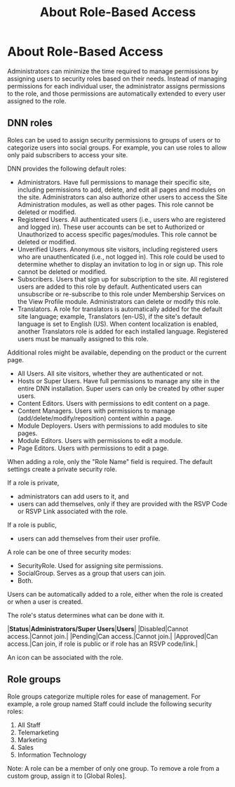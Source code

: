 ﻿---
uid: administrators-roles-overview
locale: en
title: About Role-Based Access
dnneditions: DNN Platform,Evoq Content,Evoq Engage
dnnversion: 09.02.00
related-topics: administrators-user-accounts-overview,administrators-jwt-overview
---

# About Role-Based Access

Administrators can minimize the time required to manage permissions by assigning users to security roles based on their needs. Instead of managing permissions for each individual user, the administrator assigns permissions to the role, and those permissions are automatically extended to every user assigned to the role.

## DNN roles

Roles can be used to assign security permissions to groups of users or to categorize users into social groups. For example, you can use roles to allow only paid subscribers to access your site.

DNN provides the following default roles:

*   Administrators. Have full permissions to manage their specific site, including permissions to add, delete, and edit all pages and modules on the site. Administrators can also authorize other users to access the Site Administration modules, as well as other pages. This role cannot be deleted or modified.
*   Registered Users. All authenticated users (i.e., users who are registered and logged in). These user accounts can be set to Authorized or Unauthorized to access specific pages/modules. This role cannot be deleted or modified.
*   Unverified Users. Anonymous site visitors, including registered users who are unauthenticated (i.e., not logged in). This role could be used to determine whether to display an invitation to log in or sign up. This role cannot be deleted or modified.
*   Subscribers. Users that sign up for subscription to the site. All registered users are added to this role by default. Authenticated users can unsubscribe or re-subscribe to this role under Membership Services on the View Profile module. Administrators can delete or modify this role.
*   Translators. A role for translators is automatically added for the default site language; example, Translators (en-US), if the site's default language is set to English (US). When content localization is enabled, another Translators role is added for each installed language. Registered users must be manually assigned to this role.

Additional roles might be available, depending on the product or the current page.

*   All Users. All site visitors, whether they are authenticated or not.
*   Hosts or Super Users. Have full permissions to manage any site in the entire DNN installation. Super users can only be created by other super users.
*   Content Editors. Users with permissions to edit content on a page.
*   Content Managers. Users with permissions to manage (add/delete/modify/reposition) content within a page.
*   Module Deployers. Users with permissions to add modules to site pages.
*   Module Editors. Users with permissions to edit a module.
*   Page Editors. Users with permissions to edit a page.

When adding a role, only the "Role Name" field is required. The default settings create a private security role.

If a role is private,

*   administrators can add users to it, and
*   users can add themselves, only if they are provided with the RSVP Code or RSVP Link associated with the role.

If a role is public,

*   users can add themselves from their user profile.

A role can be one of three security modes:

*   SecurityRole. Used for assigning site permissions.
*   SocialGroup. Serves as a group that users can join.
*   Both.

Users can be automatically added to a role, either when the role is created or when a user is created.

The role's status determines what can be done with it.

|**Status**|**Administrators/Super Users**|**Users**|
|Disabled|Cannot access.|Cannot join.|
|Pending|Can access.|Cannot join.|
|Approved|Can access.|Can join, if role is public or if role has an RSVP code/link.|

An icon can be associated with the role.

## Role groups

Role groups categorize multiple roles for ease of management. For example, a role group named Staff could include the following security roles:

1.  All Staff
2.  Telemarketing
3.  Marketing
4.  Sales
5.  Information Technology

Note: A role can be a member of only one group. To remove a role from a custom group, assign it to \[Global Roles\].
